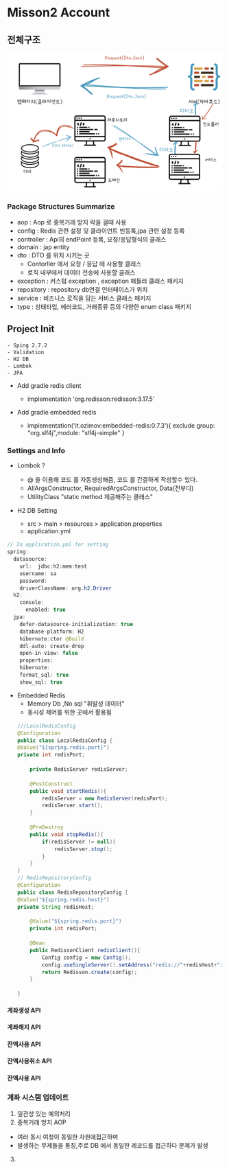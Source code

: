 # Misson2 Account

## 전체구조
![image info](./img01.png)

### Package Structures Summarize
- aop : Aop 로 중복거래 방지 락을 걸때 사용
- config : Redis 관련 설정 및 클라이언트 빈등록,jpa 관련 설정 등록
- controller : Api의 endPoint 등록, 요청/응답형식의 클래스
- domain : jap entity
- dto : DTO 를 위치 시키는 곳
  - Contorller 에서 요청 / 응답 에 사용할 클래스
  - 로직 내부에서 데이터 전송에 사용할 클래스
- exception : 커스텀 exception , exception 해들러 클래스 패키지
- repository : repository db연결 인터페이스가 위치
- service : 비즈니스 로직을 담는 서비스 클래스 패키지
- type : 상태타입, 에러코드, 거래종류 등의 다양한 enum class 패키지

## Project Init
    - Sping 2.7.2
    - Validation
    - H2 DB
    - Lombok
    - JPA

- Add gradle redis client
  - implementation 'org.redisson:redisson:3.17.5'

- Add gradle embedded redis
  - implementation('it.ozimov:embedded-redis:0.7.3'){
  exclude group: "org.slf4j",module: "slf4j-simple"
  }

### Settings and Info
- Lombok ? 
  - @ 을 이용해 코드 를 자동생성해줌, 코드 를 간결하게 작성할수 있다.
  - AllArgsConstructor, RequiredArgsConstructor, Data(전부다)
  - UtilityClass "static method 제공해주는 클래스"

- H2 DB Setting
  - src > main > resources > application.properties
  - application.yml
```java
// In application.yml for setting
spring:
  datasource:
    url:  jdbc:h2:mem:test
    username: sa
    password:
    driverClassName: org.h2.Driver
  h2:
    console:
      enabled: true
  jpa:
    defer-datasource-initialization: true
    database-platform: H2
    hibernate:ctor @Build
    ddl-auto: create-drop
    open-in-view: false
    properties:
    hibernate:
    format_sql: true
    show_sql: true

```

- Embedded Redis
  - Memory Db ,No sql "휘발성 데이터"
  - 동시성 제어를 위한 곳에서 활용됨 
  ```java
  ///LocalRedisConfig
  @Configuration
  public class LocalRedisConfig {
  @Value("${spring.redis.port}")
  private int redisPort;
  
      private RedisServer redisServer;
  
      @PostConstruct
      public void startRedis(){
          redisServer = new RedisServer(redisPort);
          redisServer.start();
      }
  
      @PreDestroy
      public void stopRedis(){
          if(redisServer != null){
              redisServer.stop();
          }
      }
  }
  // RedisRepositoryConfig
  @Configuration
  public class RedisRepositoryConfig {
  @Value("${spring.redis.host}")
  private String redisHost;
  
      @Value("${spring.redis.port}")
      private int redisPort;
  
      @Bean
      public RedissonClient redisClient(){
          Config config = new Config();
          config.useSingleServer().setAddress("redis://"+redisHost+":"+redisPort);
          return Redisson.create(config);
      }
  
  }
  ```

#### 계좌생성    API
#### 계좌해지    API
#### 잔액사용    API
#### 잔액사용취소 API
#### 잔액사용 API

### 계좌 시스템 업데이트
1. 일관성 있는 예외처리
2. 중복거래 방지 AOP
  - 여러 동시 여청이 동일한 자원에접근하며 
  - 발생하는 무제들을 통칭,주로 DB 에서 동일한 레코드를 접근하다 문제가 발생
3. 